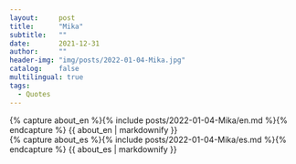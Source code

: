 ```yaml
---
layout:     post
title:      "Mika"
subtitle:   ""
date:       2021-12-31 
author:     ""
header-img: "img/posts/2022-01-04-Mika.jpg"
catalog:    false
multilingual: true
tags:
  - Quotes
---
```


<div class="en post-container">
    {% capture about_en %}{% include posts/2022-01-04-Mika/en.md %}{% endcapture %}
    {{ about_en | markdownify }}
</div>

<div class="es post-container">
    {% capture about_es %}{% include posts/2022-01-04-Mika/es.md %}{% endcapture %}
    {{ about_es | markdownify }}
</div>
